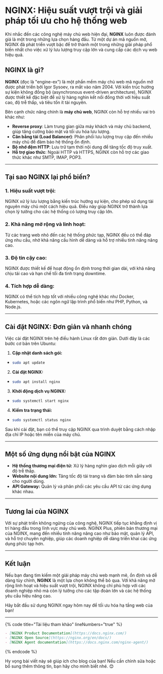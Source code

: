 # NGINX: Hiệu suất vượt trội và giải pháp tối ưu cho hệ thống web

Khi nhắc đến các công nghệ máy chủ web hiện đại, **NGINX** luôn được đánh giá là một trong những lựa chọn hàng đầu. Từ một dự án mã nguồn mở, NGINX đã phát triển vượt bậc để trở thành một trong những giải pháp phổ biến nhất cho việc xử lý lưu lượng truy cập lớn và cung cấp các dịch vụ web hiệu quả.

## **NGINX là gì?**

**NGINX** (đọc là "engine-ex") là một phần mềm máy chủ web mã nguồn mở được phát triển bởi Igor Sysoev, ra mắt vào năm 2004. Với kiến trúc hướng sự kiện không đồng bộ (asynchronous event-driven architecture), NGINX được thiết kế đặc biệt để xử lý hàng nghìn kết nối đồng thời với hiệu suất cao, độ trễ thấp, và tiêu tốn ít tài nguyên.

Bên cạnh chức năng chính là **máy chủ web**, NGINX còn hỗ trợ nhiều vai trò khác như:

* **Reverse proxy**: Làm trung gian giữa máy khách và máy chủ backend, giúp tăng cường bảo mật và tối ưu hóa lưu lượng.
* **Cân bằng tải (Load Balancer)**: Phân phối lưu lượng truy cập đến nhiều máy chủ để đảm bảo hệ thống ổn định.
* **Bộ nhớ đệm HTTP**: Lưu trữ tạm thời nội dung để tăng tốc độ truy xuất.
* **Hỗ trợ giao thức**: Ngoài HTTP và HTTPS, NGINX còn hỗ trợ các giao thức khác như SMTP, IMAP, POP3.

***

## **Tại sao NGINX lại phổ biến?**

### **1. Hiệu suất vượt trội:**

NGINX xử lý lưu lượng bằng kiến trúc hướng sự kiện, cho phép sử dụng tài nguyên máy chủ một cách hiệu quả. Điều này giúp NGINX trở thành lựa chọn lý tưởng cho các hệ thống có lượng truy cập lớn.

### **2. Khả năng mở rộng và linh hoạt:**

Từ các trang web nhỏ đến các hệ thống phức tạp, NGINX đều có thể đáp ứng nhu cầu, nhờ khả năng cấu hình dễ dàng và hỗ trợ nhiều tính năng nâng cao.

### **3. Độ tin cậy cao:**

NGINX được thiết kế để hoạt động ổn định trong thời gian dài, với khả năng chịu tải cao và hạn chế tối đa tình trạng downtime.

### **4. Tích hợp dễ dàng:**

NGINX có thể tích hợp tốt với nhiều công nghệ khác như Docker, Kubernetes, hoặc các ngôn ngữ lập trình phổ biến như PHP, Python, và Node.js.

***

## **Cài đặt NGINX: Đơn giản và nhanh chóng**

Việc cài đặt NGINX trên hệ điều hành Linux rất đơn giản. Dưới đây là các bước cơ bản trên Ubuntu:

1. **Cập nhật danh sách gói:**

* ```bash
  sudo apt update
  ```

2. **Cài đặt NGINX:**

* ```bash
  sudo apt install nginx
  ```

3. **Khởi động dịch vụ NGINX:**

* ```bash
  sudo systemctl start nginx
  ```

4. **Kiểm tra trạng thái:**

* ```bash
  sudo systemctl status nginx
  ```

Sau khi cài đặt, bạn có thể truy cập NGINX qua trình duyệt bằng cách nhập địa chỉ IP hoặc tên miền của máy chủ.

***

## **Một số ứng dụng nổi bật của NGINX**

* **Hệ thống thương mại điện tử:** Xử lý hàng nghìn giao dịch mỗi giây với độ trễ thấp.
* **Website nội dung lớn:** Tăng tốc độ tải trang và đảm bảo tính sẵn sàng cho người dùng.
* **API Gateway:** Quản lý và phân phối các yêu cầu API từ các ứng dụng khác nhau.

***

## **Tương lai của NGINX**

Với sự phát triển không ngừng của công nghệ, NGINX tiếp tục khẳng định vị trí hàng đầu trong lĩnh vực máy chủ web. NGINX Plus, phiên bản thương mại của NGINX, mang đến nhiều tính năng nâng cao như bảo mật, quản lý API, và hỗ trợ chuyên nghiệp, giúp các doanh nghiệp dễ dàng triển khai các ứng dụng phức tạp hơn.

***

## **Kết luận**

Nếu bạn đang tìm kiếm một giải pháp máy chủ web mạnh mẽ, ổn định và dễ dàng tùy chỉnh, **NGINX** là một lựa chọn không thể bỏ qua. Với khả năng mở rộng linh hoạt và hiệu suất vượt trội, NGINX không chỉ phù hợp với các doanh nghiệp nhỏ mà còn lý tưởng cho các tập đoàn lớn và các hệ thống yêu cầu hiệu năng cao.

Hãy bắt đầu sử dụng NGINX ngay hôm nay để tối ưu hóa hạ tầng web của bạn!

***

{% code title="Tài liệu tham khảo" lineNumbers="true" %}
```markdown
- [NGINX Product Documentation](https://docs.nginx.com/)
- [NGINX Open Source](https://nginx.org/en/docs/)
- [NGINX Agent documentation](https://docs.nginx.com/nginx-agent/)
```
{% endcode %}

Hy vọng bài viết này sẽ giúp ích cho blog của bạn! Nếu cần chỉnh sửa hoặc bổ sung thêm thông tin, bạn hãy cho mình biết nhé. 😊
